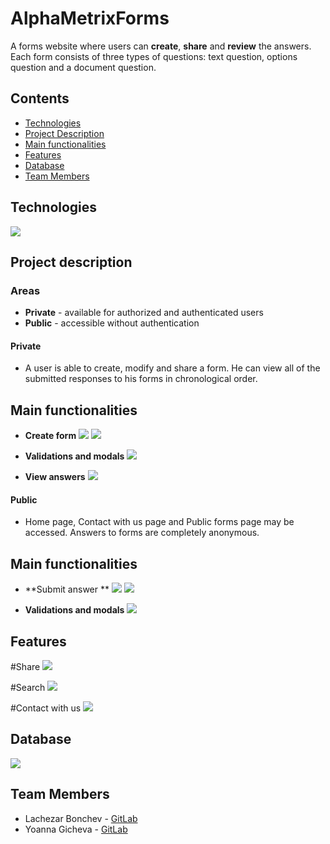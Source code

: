 # AlphaMetrixForms
A forms website where users can **create**, **share** and **review** the answers.
Each form consists of three types of questions: text question, options question and a document question.

## Contents

- [Technologies](#technologies)
- [Project Description](#project-description)
- [Main functionalities](#main-functionalities)
- [Features](#features)
- [Database](#database)
- [Team Members](#team-members)

## Technologies
![](/Images/git-technologies.png)

## Project description
### Areas
* **Private** - available for authorized and authenticated users 
* **Public** -  accessible without authentication

#### Private
* A user is able to create, modify and share a form. He can view all of the submitted responses to his forms in chronological order.

## Main functionalities
* **Create form**
![](/Images/textquestion.png)
![](/Images/optionquestion.png)

* **Validations and modals**
![](/Images/success.png)

* **View answers**
![](/Images/download.png)


#### Public
* Home page, Contact with us page and Public forms page may be accessed. Answers to forms are completely anonymous.

## Main functionalities
* **Submit answer **
![](/Images/satisfaction.png)
![](/Images/upload.png)

* **Validations and modals**
![](/Images/document-restriction.png)

## Features

#Share
![](/Images/share.png)

#Search
![](/Images/search.png)

#Contact with us
![](/Images/contactwithus.png)


## Database
![](/Images/Database.png)

## Team Members
* Lachezar Bonchev - [GitLab](https://gitlab.com/lachezar.bonchev)
* Yoanna Gicheva - [GitLab](https://gitlab.com/yoanna.gicheva)